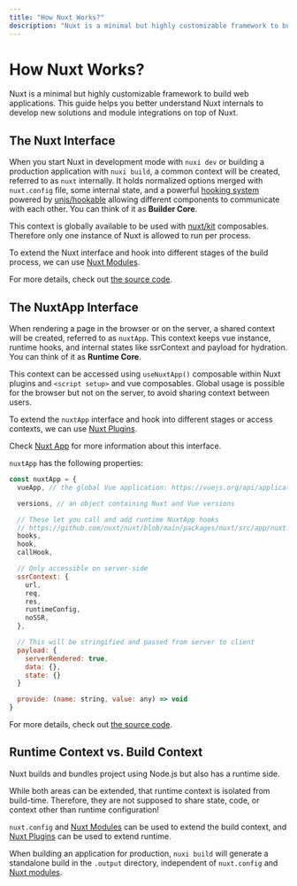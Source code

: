 ```yaml
---
title: "How Nuxt Works?"
description: "Nuxt is a minimal but highly customizable framework to build web applications."
---
```


# How Nuxt Works?

Nuxt is a minimal but highly customizable framework to build web applications. This guide helps you better understand Nuxt internals to develop new solutions and module integrations on top of Nuxt.

## The Nuxt Interface

When you start Nuxt in development mode with `nuxi dev` or building a production application with `nuxi build`,
a common context will be created, referred to as `nuxt` internally. It holds normalized options merged with `nuxt.config` file,
some internal state, and a powerful [hooking system](/docs/api/advanced/hooks) powered by [unjs/hookable](https://github.com/unjs/hookable)
allowing different components to communicate with each other. You can think of it as **Builder Core**.

This context is globally available to be used with [nuxt/kit](/docs/api/advanced/kit) composables.
Therefore only one instance of Nuxt is allowed to run per process.

To extend the Nuxt interface and hook into different stages of the build process, we can use [Nuxt Modules](/docs/guide/going-further/modules).

For more details, check out [the source code](https://github.com/nuxt/nuxt/blob/main/packages/nuxt/src/core/nuxt.ts).

## The NuxtApp Interface

When rendering a page in the browser or on the server, a shared context will be created, referred to as `nuxtApp`.
This context keeps vue instance, runtime hooks, and internal states like ssrContext and payload for hydration.
You can think of it as **Runtime Core**.

This context can be accessed using `useNuxtApp()` composable within Nuxt plugins and `<script setup>` and vue composables.
Global usage is possible for the browser but not on the server, to avoid sharing context between users.

To extend the `nuxtApp` interface and hook into different stages or access contexts, we can use [Nuxt Plugins](/docs/guide/directory-structure/plugins).

Check [Nuxt App](/docs/api/composables/use-nuxt-app) for more information about this interface.

`nuxtApp` has the following properties:

```js
const nuxtApp = {
  vueApp, // the global Vue application: https://vuejs.org/api/application.html#application-api

  versions, // an object containing Nuxt and Vue versions

  // These let you call and add runtime NuxtApp hooks
  // https://github.com/nuxt/nuxt/blob/main/packages/nuxt/src/app/nuxt.ts#L18
  hooks,
  hook,
  callHook,

  // Only accessible on server-side
  ssrContext: {
    url,
    req,
    res,
    runtimeConfig,
    noSSR,
  },

  // This will be stringified and passed from server to client
  payload: {
    serverRendered: true,
    data: {},
    state: {}
  }

  provide: (name: string, value: any) => void
}
```

For more details, check out [the source code](https://github.com/nuxt/nuxt/blob/main/packages/nuxt/src/app/nuxt.ts).

## Runtime Context vs. Build Context

Nuxt builds and bundles project using Node.js but also has a runtime side.

While both areas can be extended, that runtime context is isolated from build-time. Therefore, they are not supposed to share state, code, or context other than runtime configuration!

`nuxt.config` and [Nuxt Modules](/docs/guide/going-further/modules) can be used to extend the build context, and [Nuxt Plugins](/docs/guide/directory-structure/plugins) can be used to extend runtime.

When building an application for production, `nuxi build` will generate a standalone build
 in the `.output` directory, independent of `nuxt.config` and [Nuxt modules](/docs/guide/going-further/modules).
